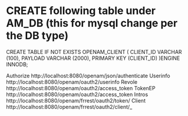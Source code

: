 # CREATE following table under AM_DB (this for mysql change per the DB type)

CREATE TABLE IF NOT EXISTS OPENAM_CLIENT (
              CLIENT_ID VARCHAR (100),
              PAYLOAD VARCHAR (2000),
             PRIMARY KEY (CLIENT_ID)
)ENGINE INNODB;

Authorize http://localhost:8080/openam/json/authenticate
Userinfo http://localhost:8080/openam/oauth2/userinfo
Revole http://localhost:8080/openam/oauth2/access_token
TokenEP http://localhost:8080/openam/oauth2/access_token
Intros http://localhost:8080/openam/frrest/oauth2/token/
Client http://localhost:8080/openam/frrest/oauth2/client/_